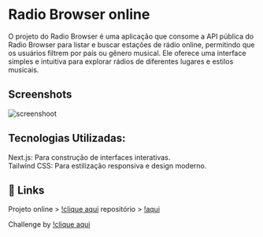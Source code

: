 # Radio Browser online

O projeto do Radio Browser é uma aplicação que consome a API pública do Radio Browser para listar e buscar estações de rádio online, permitindo que os usuários filtrem por país ou gênero musical. Ele oferece uma interface simples e intuitiva para explorar rádios de diferentes lugares e estilos musicais.


## Screenshots

![screenshoot](https://github.com/user-attachments/assets/2cfdea0e-0735-4aea-9b54-e97f32b97eb9)


## Tecnologias Utilizadas:

Next.js: Para construção de interfaces interativas. <br/>
Tailwind CSS: Para estilização responsiva e design moderno.



## 🔗 Links
Projeto online > [!clique aqui](https://radio-browser-online.vercel.app)
repositório > [!aqui](https://github.com/klenilsonrox/radio-browser-online)


Challenge by [!clique aqui](https://coodesh.com/)